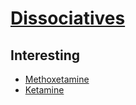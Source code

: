 # [Dissociatives](https://psychonautwiki.org/w/index.php?title=Dissociative)
## Interesting
- [Methoxetamine](https://psychonautwiki.org/w/index.php?title=Methoxetamine)
- [Ketamine](https://psychonautwiki.org/wiki/Ketamine)